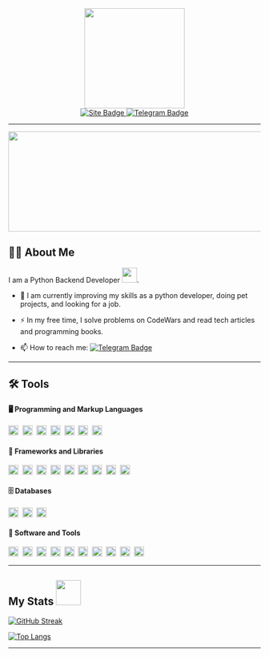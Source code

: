 <div id="header" align="center">

  <img src="https://media.giphy.com/media/v1.Y2lkPTc5MGI3NjExMGM4NmFkNzk5MDBmNGU1NGI4N2ExZWY0ZmZlMmU1ZTMyMTU3ZTRhYyZlcD12MV9pbnRlcm5hbF9naWZzX2dpZklkJmN0PXM/SHjOSDkKZ18qOHA5B5/giphy.gif" width="200"/>

<div id="badges">
  <a href="https://alman-project.ru">
    <img src="https://img.shields.io/badge/Alman-Project-green?style=for-the-badge" alt="Site Badge"/>
  </a>
  <a href="https://t.me/alman_backdev">
    <img src="https://img.shields.io/badge/Telegram-blue?logo=telegram&logoColor=white&style=for-the-badge" alt="Telegram Badge"/>
  </a>
</div>
<img src="https://komarev.com/ghpvc/?username=kate-alman&style=flat-square&color=green" alt=""/>
</div>

---

<div align="center">
  <img src="https://media.giphy.com/media/v1.Y2lkPTc5MGI3NjExNGFjZmRmMDJkMDRkOGY1MzczNTA3Zjc2N2EzMzk5N2Y3NGI2MjM0NCZlcD12MV9pbnRlcm5hbF9naWZzX2dpZklkJmN0PWc/137EaR4vAOCn1S/giphy.gif" width="600" height="200"/>
</div>

## :woman_technologist: About Me

I am a Python Backend Developer <img src="https://media.giphy.com/media/v1.Y2lkPTc5MGI3NjExZjY2OGRjN2FkZjg3NjNhNGMwZjVlYWQ5NTNlYWJlODE3YzA3MzMzMiZlcD12MV9pbnRlcm5hbF9naWZzX2dpZklkJmN0PXM/qAXDUie0dPweocOvnw/giphy.gif" width="30">.

- :telescope: I am currently improving my skills as a python developer, doing pet projects, and looking for a job.

- :zap: In my free time, I solve problems on CodeWars and read tech articles and programming books.

- :mailbox: How to reach me: [![Telegram Badge](https://img.shields.io/badge/Telegram-blue?style=flat&logo=Telegram&logoColor=white)](https://t.me/Ekaterina_Alman)

---

## :hammer_and_wrench: Tools 

#### :desktop_computer: Programming and Markup Languages
<div>
  <img src="https://img.shields.io/badge/Python-1b1a54?logo=python&logoColor=white&style=flat" title="Python" alt="Python" height="20"/>&nbsp;
  <img src="https://img.shields.io/badge/Bash-black?logo=GNUBash&logoColor=white&style=flat" title="Bash" alt="Bash" height="20"/>&nbsp;
  <img src="https://img.shields.io/badge/C++-800000?logo=cplusplus&logoColor=white&style=flat" title="C++" alt="C++" height="20"/>&nbsp;
  <img src="https://img.shields.io/badge/CSS-4682B4?logo=CSS3&logoColor=white&style=flat" title="CSS" alt="CSS" height="20"/>&nbsp;
  <img src="https://img.shields.io/badge/HTML-FF6347?logo=HTML5&logoColor=white&style=flat" title="HTML" alt="HTML" height="20"/>&nbsp;
  <img src="https://img.shields.io/badge/JavaScript-FFFF00?logo=JavaScript&logoColor=black&style=flat" title="JavaScript" alt="JavaScript" height="20"/>&nbsp;
  <img src="https://img.shields.io/badge/SQL-124b61?logo=SQL&logoColor=white&style=flat" title="SQL" alt="SQL" height="20"/>&nbsp;
</div>

#### :toolbox: Frameworks and Libraries
<div>
  <img src="https://img.shields.io/badge/Aiohttp-white?logo=Aiohttp&logoColor=blue&style=flat" title="Aiohttp" alt="Aiohttp" height="20"/>&nbsp;
  <img src="https://img.shields.io/badge/Alembic-grey?logo=alembic&logoColor=white&style=flat" title="Alembic" alt="Alembic" height="20"/>&nbsp;
  <img src="https://img.shields.io/badge/Black-black?logo=Black&logoColor=white&style=flat" title="Black" alt="Black" height="20"/>&nbsp;
  <img src="https://img.shields.io/badge/Django-11330a?logo=Django&logoColor=white&style=flat" title="Django" alt="Django" height="20"/>&nbsp;
  <img src="https://img.shields.io/badge/Marshmallow-black?logo=Marshmallow&logoColor=white&style=flat" title="Marshmallow" alt="Marshmallow" height="20"/>&nbsp;
  <img src="https://img.shields.io/badge/Pandas-261752?logo=Pandas&logoColor=white&style=flat" title="Pandas" alt="Pandas" height="20"/>&nbsp;
  <img src="https://img.shields.io/badge/Pytest-blue?logo=pytest&logoColor=white&style=flat" title="Pytest" alt="Pytest" height="20"/>&nbsp;
  <img src="https://img.shields.io/badge/RabbitMQ-ba5013?logo=RabbitMQ&logoColor=white&style=flat" title="RabbitMQ" alt="RabbitMQ" height="20"/>&nbsp;
  <img src="https://img.shields.io/badge/SQLAlchemy-white?logo=SQLAlchemy&labelColor=800000&style=flat" title="SQLAlchemy" alt="SQLAlchemy" height="20"/>&nbsp;
</div>

#### :file_cabinet: Databases
<div>
  <img src="https://img.shields.io/badge/MySQL-0f0e73?logo=MySQL&logoColor=white&style=flat" title="MySQL" alt="MySQL" height="20"/>&nbsp;
  <img src="https://img.shields.io/badge/PostgreSQL-4682B4?logo=PostgreSQL&logoColor=white&style=flat" title="PostgreSQL" alt="PostgreSQL" height="20"/>&nbsp;
  <img src="https://img.shields.io/badge/SQLite-124b61?logo=SQLite&logoColor=white&style=flat" title="SQLite" alt="SQLite" height="20"/>&nbsp;
</div>

#### :floppy_disk: Software and Tools 
<div>
  <img src="https://img.shields.io/badge/Debian-white?logo=debian&logoColor=red&style=flat" title="Debian" alt="Debian" height="20"/>&nbsp;
  <img src="https://img.shields.io/badge/Discord-3f3db8?logo=Discord&logoColor=white&style=flat" title="Discord" alt="Discord" height="20"/>&nbsp;
  <img src="https://img.shields.io/badge/Docker-blue?logo=Docker&logoColor=white&style=flat" title="Docker" alt="Docker" height="20"/>&nbsp;
  <img src="https://img.shields.io/badge/Git-ba5013?logo=git&logoColor=white&style=flat" title="Linux" alt="Linux" height="20"/>&nbsp;
  <img src="https://img.shields.io/badge/GitHub%20Actions-2c4cab?logo=GitHubActions&logoColor=white&style=flat" title="GitHub Actions" alt="GitHub Actions" height="20"/>&nbsp;
  <img src="https://img.shields.io/badge/Linux-white?logo=linux&logoColor=black&style=flat" title="Linux" alt="Linux" height="20"/>&nbsp;
  <img src="https://img.shields.io/badge/OBS-black?logo=OBSstudio&logoColor=white&style=flat" title="OBS" alt="OBS" height="20"/>&nbsp;
  <img src="https://img.shields.io/badge/Postman-e66a39?logo=Postman&logoColor=white&style=flat" title="Postman" alt="Postman" height="20"/>&nbsp;
  <img src="https://img.shields.io/badge/Pycharm-1a5c28?logo=Pycharm&logoColor=white&style=flat" title="Pycharm" alt="Pycharm" height="20"/>&nbsp;
  <img src="https://img.shields.io/badge/VisualStudioCode-blue?logo=VisualStudioCode&logoColor=white&style=flat" title="VisualStudioCode" alt="VisualStudioCode" height="20"/>&nbsp;
</div>

---

## My Stats <img src="https://media.giphy.com/media/W4jyjmIpnw6e38B6Qc/giphy.gif" width="50">

[![GitHub Streak](https://streak-stats.demolab.com?user=kate-alman&theme=panda&hide_border=true&border_radius=5&mode=weekly&card_width=500)](https://git.io/streak-stats)

[![Top Langs](https://github-readme-stats.vercel.app/api/top-langs/?username=kate-alman&layout=donut&theme=panda&hide_border=true)](https://github.com/anuraghazra/github-readme-stats)

---
